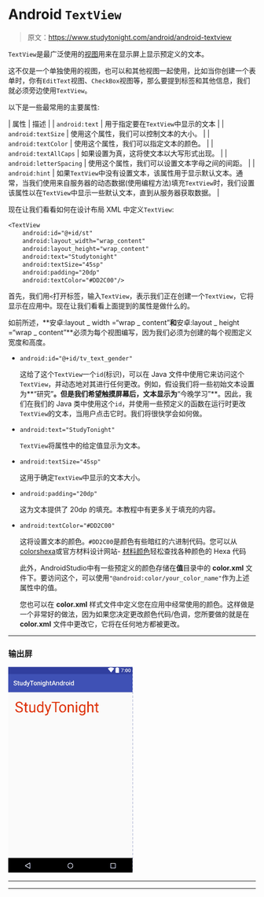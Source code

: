 # Android `TextView`

> 原文：<https://www.studytonight.com/android/android-textview>

`TextView`是最广泛使用的[视图](introduction-to-views)用来在显示屏上显示预定义的文本。

这不仅是一个单独使用的视图，也可以和其他视图一起使用，比如当你创建一个表单时，你有`EditText`视图、`CheckBox`视图等，那么要提到标签和其他信息，我们就必须旁边使用`TextView`。

以下是一些最常用的主要属性:

| 属性 | 描述 |
| `android:text` | 用于指定要在`TextView`中显示的文本 |
| `android:textSize` | 使用这个属性，我们可以控制文本的大小。 |
| `android:textColor` | 使用这个属性，我们可以指定文本的颜色。 |
| `android:textAllCaps` | 如果设置为真，这将使文本以大写形式出现。 |
| `android:letterSpacing` | 使用这个属性，我们可以设置文本字母之间的间距。 |
| `android:hint` | 如果`TextView`中没有设置文本，该属性用于显示默认文本。通常，当我们使用来自服务器的动态数据(使用编程方法)填充`TextView`时，我们设置该属性以在`TextView`中显示一些默认文本，直到从服务器获取数据。 |

现在让我们看看如何在设计布局 XML 中定义`TextView`:

```
<TextView
    android:id="@+id/st"
    android:layout_width="wrap_content"
    android:layout_height="wrap_content"
    android:text="Studytonight"
    android:textSize="45sp"
    android:padding="20dp"
    android:textColor="#DD2C00"/>
```

首先，我们用`<`打开标签，输入`TextView`，表示我们正在创建一个`TextView`，它将显示在应用中。现在让我们看看上面提到的属性是做什么的。

如前所述，**安卓:layout _ width =“wrap _ content”**和**安卓:layout _ height =“wrap _ content”**必须为每个视图编写，因为我们必须为创建的每个视图定义宽度和高度。

*   `android:id="@+id/tv_text_gender"`

    这给了这个`TextView`一个`id`(标识)，可以在 Java 文件中使用它来访问这个`TextView`，并动态地对其进行任何更改。例如，假设我们将一些初始文本设置为**“研究”**。但是我们希望触摸屏幕后，文本显示为**“今晚学习”**。因此，我们在我们的 Java 类中使用这个`id`，并使用一些预定义的函数在运行时更改`TextView`的文本，当用户点击它时。我们将很快学会如何做。

*   `android:text="StudyTonight"`

    `TextView`将属性中的给定值显示为文本。

*   `android:textSize="45sp"`

    这用于确定`TextView`中显示的文本大小。

*   `android:padding="20dp"`

    这为文本提供了 20dp 的填充。本教程中有更多关于填充的内容。

*   `android:textColor="#DD2C00"`

    这将设置文本的颜色。`#DD2C00`是颜色有些暗红的六进制代码。您可以从[colorshexa](http://www.colorhexa.com/)或官方材料设计网站- [材料颜色](https://material.io/color/)轻松查找各种颜色的 Hexa 代码

    此外，AndroidStudio中有一些预定义的颜色存储在**值**目录中的 **color.xml** 文件下。要访问这个，可以使用`"@android:color/your_color_name"`作为上述属性中的值。

    您也可以在 **color.xml** 样式文件中定义您在应用中经常使用的颜色。这样做是一个非常好的做法，因为如果您决定更改颜色代码/色调，您所要做的就是在 **color.xml** 文件中更改它，它将在任何地方都被更改。

* * *

### 输出屏

![Using TextView in Android](img/9b1fca6e17193c927e2b4ebaf544140e.png)

* * *

* * *